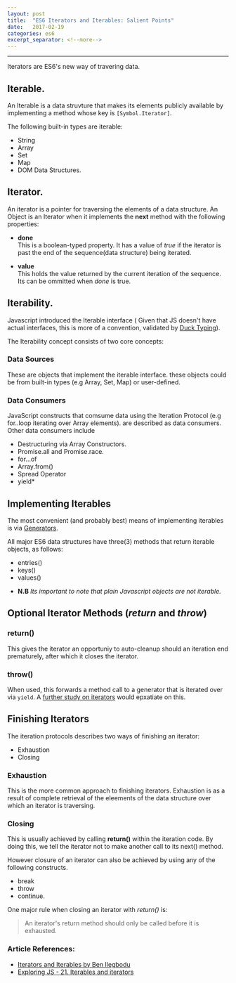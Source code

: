 ```yaml
---
layout: post
title:  "ES6 Iterators and Iterables: Salient Points"
date:   2017-02-19
categories: es6
excerpt_separator: <!--more-->
---
```


---

Iterators are ES6's new way of travering data.

## Iterable.
An Iterable is a data struvture that makes its elements publicly available by implementing a method whose key is `[Symbol.Iterator]`.

The following built-in types are iterable:
<!--more-->
- String
- Array
- Set
- Map
- DOM Data Structures.


## Iterator.
An iterator is a pointer for traversing the elements of a data structure. An Object is an Iterator when it implements the **next** method with the following properties:

* **done** <br>
  This is a boolean-typed property.
  It has a value of *true* if the iterator is past the end of the sequence(data structure) being iterated.

* **value** <br>
  This holds the value returned by the current iteration of the sequence. Its can be ommitted when *done* is true.


## Iterability.
Javascript introduced the Iterable interface ( Given that JS doesn't have actual interfaces, this is more of a convention, validated by [Duck Typing](https://en.wikipedia.org/wiki/Duck_typing)).

The Iterability concept consists of two core concepts:

### **Data Sources**
These are objects that implement the iterable interface. these objects could be from built-in types (e.g Array, Set, Map) or user-defined.

### **Data Consumers**
JavaScript constructs that comsume data using the Iteration Protocol (e.g for..loop iterating over Array elements). are described as data consumers. Other data consumers include
- Destructuring via Array Constructors.
- Promise.all and Promise.race.
- for...of
- Array.from()
- Spread Operator
- yield*

## Implementing Iterables

The most convenient (and probably best) means of implementing iterables is via [Generators](https://developer.mozilla.org/en-US/docs/Web/JavaScript/Reference/Global_Objects/Generator).

All major ES6 data structures have three(3) methods that return iterable objects, as follows: 
- entries()
- keys()
- values()

* **N.B** *Its important to note that plain Javascript objects are not iterable.*


## **Optional Iterator Methods** (*return* and *throw*) 

### return()
This gives the iterator an opportuniy to auto-cleanup should an iteration end prematurely, after which it closes the iterator.

### throw()
When used, this forwards a method call to a generator that is iterated over via `yield`. A [further study on iterators](https://developer.mozilla.org/en-US/docs/Web/JavaScript/Reference/Iteration_protocols#iterator) would epxatiate on this.


## Finishing Iterators
The iteration protocols describes two ways of finishing an iterator:
- Exhaustion
- Closing

### Exhaustion
This is the more common approach to finishing iterators. Exhaustion is as a result of complete retrieval of the eleements of the data structure over which an iterator is traversing.

### Closing
This is usually achieved by calling **return()** within the iteration code. By doing this, we tell the iterator not to make another call to its next() method.

However closure of an iterator can also be achieved by using any of the following constructs.
- break
- throw
- continue.

One major rule when closing an iterator with *return()* is:
> An iterator's return method should only be called before it is exhausted.


### Article References:
* [Iterators and Iterables by Ben Ilegbodu](http://www.benmvp.com/learning-es6-iterators-iterables)
* [Exploring JS - 21. Iterables and iterators](http://exploringjs.com/es6/ch_iteration.html)
